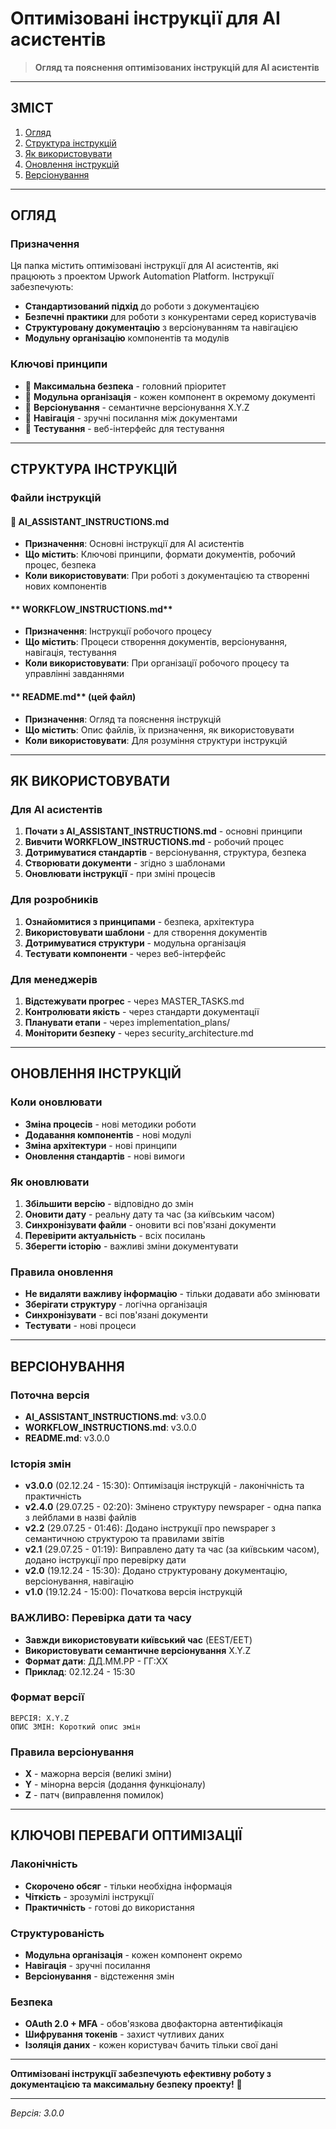 <!--
ФАЙЛ: README.md
ОПИС: Опис файлів інструкцій для AI асистентів
ПРИЗНАЧЕННЯ: Пояснення призначення та використання інструкцій
ЩО ЗБЕРІГАЄ: Опис файлів, їх призначення, як використовувати
ВЕРСІЯ: 3.0.0
-->

# Оптимізовані інструкції для AI асистентів

> **Огляд та пояснення оптимізованих інструкцій для AI асистентів**

---

## **ЗМІСТ**

1. [Огляд](#огляд)
2. [Структура інструкцій](#структура-інструкцій)
3. [Як використовувати](#як-використовувати)
4. [Оновлення інструкцій](#оновлення-інструкцій)
5. [Версіонування](#версіонування)

---

## **ОГЛЯД**

### **Призначення**
Ця папка містить оптимізовані інструкції для AI асистентів, які працюють з проектом Upwork Automation Platform. Інструкції забезпечують:

- **Стандартизований підхід** до роботи з документацією
- **Безпечні практики** для роботи з конкурентами серед користувачів
- **Структуровану документацію** з версіонуванням та навігацією
- **Модульну організацію** компонентів та модулів

### **Ключові принципи**
- 🔐 **Максимальна безпека** - головний пріоритет
- 📁 **Модульна організація** - кожен компонент в окремому документі
- 🔢 **Версіонування** - семантичне версіонування X.Y.Z
- 🔗 **Навігація** - зручні посилання між документами
- 🧪 **Тестування** - веб-інтерфейс для тестування

---

## **СТРУКТУРА ІНСТРУКЦІЙ**

### **Файли інструкцій**

#### **🤖 AI_ASSISTANT_INSTRUCTIONS.md**
- **Призначення**: Основні інструкції для AI асистентів
- **Що містить**: Ключові принципи, формати документів, робочий процес, безпека
- **Коли використовувати**: При роботі з документацією та створенні нових компонентів

#### ** WORKFLOW_INSTRUCTIONS.md**
- **Призначення**: Інструкції робочого процесу
- **Що містить**: Процеси створення документів, версіонування, навігація, тестування
- **Коли використовувати**: При організації робочого процесу та управлінні завданнями

#### ** README.md** (цей файл)
- **Призначення**: Огляд та пояснення інструкцій
- **Що містить**: Опис файлів, їх призначення, як використовувати
- **Коли використовувати**: Для розуміння структури інструкцій

---

## **ЯК ВИКОРИСТОВУВАТИ**

### **Для AI асистентів**
1. **Почати з AI_ASSISTANT_INSTRUCTIONS.md** - основні принципи
2. **Вивчити WORKFLOW_INSTRUCTIONS.md** - робочий процес
3. **Дотримуватися стандартів** - версіонування, структура, безпека
4. **Створювати документи** - згідно з шаблонами
5. **Оновлювати інструкції** - при зміні процесів

### **Для розробників**
1. **Ознайомитися з принципами** - безпека, архітектура
2. **Використовувати шаблони** - для створення документів
3. **Дотримуватися структури** - модульна організація
4. **Тестувати компоненти** - через веб-інтерфейс

### **Для менеджерів**
1. **Відстежувати прогрес** - через MASTER_TASKS.md
2. **Контролювати якість** - через стандарти документації
3. **Планувати етапи** - через implementation_plans/
4. **Моніторити безпеку** - через security_architecture.md

---

## **ОНОВЛЕННЯ ІНСТРУКЦІЙ**

### **Коли оновлювати**
- **Зміна процесів** - нові методики роботи
- **Додавання компонентів** - нові модулі
- **Зміна архітектури** - нові принципи
- **Оновлення стандартів** - нові вимоги

### **Як оновлювати**
1. **Збільшити версію** - відповідно до змін
2. **Оновити дату** - реальну дату та час (за київським часом)
3. **Синхронізувати файли** - оновити всі пов'язані документи
4. **Перевірити актуальність** - всіх посилань
5. **Зберегти історію** - важливі зміни документувати

### **Правила оновлення**
- **Не видаляти важливу інформацію** - тільки додавати або змінювати
- **Зберігати структуру** - логічна організація
- **Синхронізувати** - всі пов'язані документи
- **Тестувати** - нові процеси

---

## **ВЕРСІОНУВАННЯ**

### **Поточна версія**
- **AI_ASSISTANT_INSTRUCTIONS.md**: v3.0.0
- **WORKFLOW_INSTRUCTIONS.md**: v3.0.0
- **README.md**: v3.0.0

### **Історія змін**
- **v3.0.0** (02.12.24 - 15:30): Оптимізація інструкцій - лаконічність та практичність
- **v2.4.0** (29.07.25 - 02:20): Змінено структуру newspaper - одна папка з лейблами в назві файлів
- **v2.2** (29.07.25 - 01:46): Додано інструкції про newspaper з семантичною структурою та правилами звітів
- **v2.1** (29.07.25 - 01:19): Виправлено дату та час (за київським часом), додано інструкції про перевірку дати
- **v2.0** (19.12.24 - 15:30): Додано структуровану документацію, версіонування, навігацію
- **v1.0** (19.12.24 - 15:00): Початкова версія інструкцій

### **ВАЖЛИВО: Перевірка дати та часу**
- **Завжди використовувати київський час** (EEST/EET)
- **Використовувати семантичне версіонування** X.Y.Z
- **Формат дати**: ДД.ММ.РР - ГГ:ХХ
- **Приклад**: 02.12.24 - 15:30

### **Формат версії**
```
ВЕРСІЯ: X.Y.Z
ОПИС ЗМІН: Короткий опис змін
```

### **Правила версіонування**
- **X** - мажорна версія (великі зміни)
- **Y** - мінорна версія (додання функціоналу)
- **Z** - патч (виправлення помилок)

---

## **КЛЮЧОВІ ПЕРЕВАГИ ОПТИМІЗАЦІЇ**

### **Лаконічність**
- **Скорочено обсяг** - тільки необхідна інформація
- **Чіткість** - зрозумілі інструкції
- **Практичність** - готові до використання

### **Структурованість**
- **Модульна організація** - кожен компонент окремо
- **Навігація** - зручні посилання
- **Версіонування** - відстеження змін

### **Безпека**
- **OAuth 2.0 + MFA** - обов'язкова двофакторна автентифікація
- **Шифрування токенів** - захист чутливих даних
- **Ізоляція даних** - кожен користувач бачить тільки свої дані

---

**Оптимізовані інструкції забезпечують ефективну роботу з документацією та максимальну безпеку проекту!** 🔐

---

*Версія: 3.0.0*
